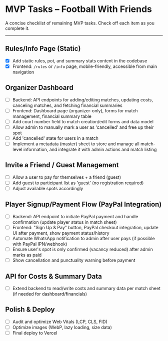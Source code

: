 # MVP Tasks – Football With Friends

A concise checklist of remaining MVP tasks. Check off each item as you complete it.

---

## Rules/Info Page (Static)

- [x] Add static rules, pot, and summary stats content in the codebase
- [x] Frontend: `/rules` or `/info` page, mobile-friendly, accessible from main navigation

## Organizer Dashboard

- [ ] Backend: API endpoints for adding/editing matches, updating costs, canceling matches, and fetching financial summaries
- [ ] Frontend: Dashboard page (organizer-only), forms for match management, financial summary table
- [ ] Add court number field to match creation/edit forms and data model
- [ ] Allow admin to manually mark a user as 'cancelled' and free up their spot
- [ ] Add 'cancelled' state for users in a match
- [ ] Implement a metadata (master) sheet to store and manage all match-level information, and integrate it with admin actions and match listing

## Invite a Friend / Guest Management

- [ ] Allow a user to pay for themselves + a friend (guest)
- [ ] Add guest to participant list as 'guest' (no registration required)
- [ ] Adjust available spots accordingly

## Player Signup/Payment Flow (PayPal Integration)

- [ ] Backend: API endpoint to initiate PayPal payment and handle confirmation (update player status in match sheet)
- [ ] Frontend: "Sign Up & Pay" button, PayPal checkout integration, update UI after payment, show payment status/history
- [ ] Automate WhatsApp notification to admin after user pays (if possible with PayPal IPN/webhook)
- [ ] Ensure user's spot is only confirmed (vacancy reduced) after admin marks as paid
- [ ] Show cancellation and punctuality warning before payment

## API for Costs & Summary Data

- [ ] Extend backend to read/write costs and summary data per match sheet (if needed for dashboard/financials)

## Polish & Deploy

- [ ] Audit and optimize Web Vitals (LCP, CLS, FID)
- [ ] Optimize images (WebP, lazy loading, size data)
- [ ] Final deploy to Vercel
